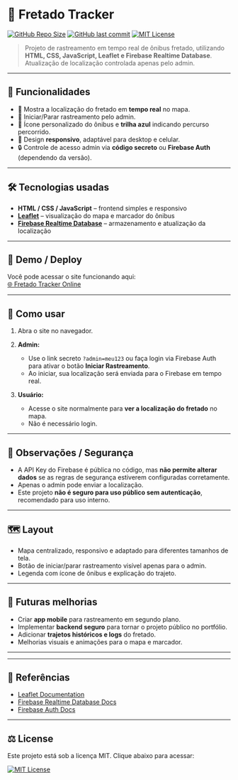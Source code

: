 # 🚌 Fretado Tracker

[![GitHub Repo Size](https://img.shields.io/github/repo-size/jandersonhp/fretado-tracker)](https://github.com/jandersonhp/fretado-tracker) 
[![GitHub last commit](https://img.shields.io/github/last-commit/jandersonhp/fretado-tracker)](https://github.com/jandersonhp/fretado-tracker) 
[![MIT License](https://img.shields.io/badge/license-MIT-green)](https://github.com/jandersonhp/fretado-tracker/blob/main/LICENSE)

> Projeto de rastreamento em tempo real de ônibus fretado, utilizando **HTML, CSS, JavaScript, Leaflet e Firebase Realtime Database**.  
> Atualização de localização controlada apenas pelo admin.

---

## 🔹 Funcionalidades

- 📍 Mostra a localização do fretado em **tempo real** no mapa.  
- 🚦 Iniciar/Parar rastreamento pelo admin.  
- 🚌 Ícone personalizado do ônibus e **trilha azul** indicando percurso percorrido.  
- 📱 Design **responsivo**, adaptável para desktop e celular.  
- 🔒 Controle de acesso admin via **código secreto** ou **Firebase Auth** (dependendo da versão).  

---

## 🛠 Tecnologias usadas

- **HTML / CSS / JavaScript** – frontend simples e responsivo  
- **[Leaflet](https://leafletjs.com/)** – visualização do mapa e marcador do ônibus  
- **[Firebase Realtime Database](https://firebase.google.com/docs/database)** – armazenamento e atualização da localização  


---

## 🚀 Demo / Deploy

Você pode acessar o site funcionando aqui:  
[🌐 Fretado Tracker Online](https://jandersonhp.github.io/fretado-tracker/)

---

## 🚀 Como usar

1. Abra o site no navegador.

2. **Admin:**  
   - Use o link secreto `?admin=meu123` ou faça login via Firebase Auth para ativar o botão **Iniciar Rastreamento**.  
   - Ao iniciar, sua localização será enviada para o Firebase em tempo real.

3. **Usuário:**  
   - Acesse o site normalmente para **ver a localização do fretado** no mapa.  
   - Não é necessário login.

---

## 🔐 Observações / Segurança

- A API Key do Firebase é pública no código, mas **não permite alterar dados** se as regras de segurança estiverem configuradas corretamente.  
- Apenas o admin pode enviar a localização.  
- Este projeto **não é seguro para uso público sem autenticação**, recomendado para uso interno.  

---

## 🗺 Layout

- Mapa centralizado, responsivo e adaptado para diferentes tamanhos de tela.  
- Botão de iniciar/parar rastreamento visível apenas para o admin.  
- Legenda com ícone de ônibus e explicação do trajeto.

---

## 🌟 Futuras melhorias

- Criar **app mobile** para rastreamento em segundo plano.  
- Implementar **backend seguro** para tornar o projeto público no portfólio.  
- Adicionar **trajetos históricos e logs** do fretado.  
- Melhorias visuais e animações para o mapa e marcador.  

---


---

## 📌 Referências

- [Leaflet Documentation](https://leafletjs.com/)  
- [Firebase Realtime Database Docs](https://firebase.google.com/docs/database)  
- [Firebase Auth Docs](https://firebase.google.com/docs/auth)

---

## ⚖ License

Este projeto está sob a licença MIT. Clique abaixo para acessar:

[![MIT License](https://img.shields.io/badge/license-MIT-green)](https://github.com/jandersonhp/fretado-tracker/blob/main/LICENSE)

